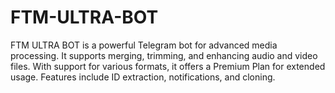 # FTM-ULTRA-BOT
FTM ULTRA BOT is a powerful Telegram bot for advanced media processing. It supports merging, trimming, and enhancing audio and video files. With support for various formats, it offers a Premium Plan for extended usage. Features include ID extraction, notifications, and cloning.
